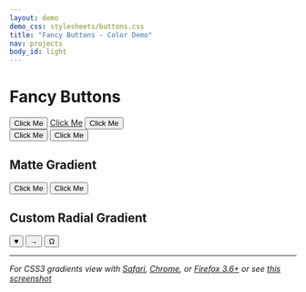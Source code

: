 ```yaml
---
layout: demo
demo_css: stylesheets/buttons.css
title: "Fancy Buttons - Color Demo"
nav: projects
body_id: light
---
```


<h1>Fancy Buttons</h1>
<div>
  <button class="green">Click Me</button>
  <a href="#" class="big blue">Click Me</a>
  <button class="red">Click Me</button>
</div>
<div>
  <button>Click Me</button>
  <button class="yellow">Click Me</button>
</div>
<h2>Matte Gradient</h2>
<div>
  <button class="light">Click Me</button>
  <button class="matte-blue">Click Me</button>
</div>
<h2>Custom Radial Gradient</h2>
<div>
  <button class="custom heart">&hearts;</button>
  <button class="custom arrow">&rarr;</button>
  <button class="custom spade">&Omega;</button>
</div>

<hr>

*For CSS3 gradients view with [Safari](http://www.apple.com/safari/), [Chrome](http://www.google.com/chrome), or [Firefox 3.6+](http://www.mozilla.com/en-US/firefox/)*
*or see [this screenshot](http://s3.imathis.com/dev/compass/fancy-buttons/demo.png)*